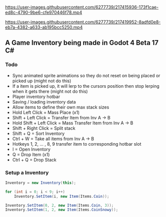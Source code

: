 https://user-images.githubusercontent.com/6277739/217415936-173f1cae-ed8c-4790-9be6-cfe970446f78.mp4

https://user-images.githubusercontent.com/6277739/217419952-8adfd0e8-eb7a-4382-a633-ab195bcc5250.mp4

## A Game Inventory being made in Godot 4 Beta 17 C#

### Todo
- Sync animated sprite animations so they do not reset on being placed or picked up (might not do this)
- If a item is picked up, it will lerp to the cursors position then stop lerping when it gets there (might not do this)
- Player inventory hotbar
- Saving / loading inventory data
- Allow items to define their own max stack sizes
- Hold Left Click = Mass Place (x1)
- Shift + Left Click = Transfer Item from Inv A -> B
- Hold Shift + Left Click = Mass Transfer Item from Inv A -> B
- Shift + Right Click = Split stack
- Shift + Q = Sort Inventory
- Ctrl + W = Take all items from Inv A -> B
- Hotkeys 1, 2, ... , 8, 9 transfer item to corresponding hotbar slot
- I = Open Inventory
- Q = Drop Item (x1)
- Ctrl + Q = Drop Stack

### Setup a Inventory
```cs
Inventory = new Inventory(this);

for (int i = 0; i < 9; i++)
    Inventory.SetItem(i, new Item(Items.Coin));

Inventory.SetItem(0, 2, new Item(Items.Coin, 3));
Inventory.SetItem(1, 2, new Item(Items.CoinSnowy));
```

